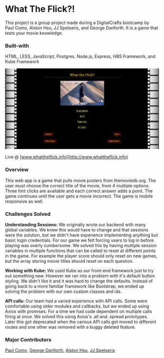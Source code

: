 # What The Flick?!
This project is a group project made during a DigitalCrafts bootcamp by Paul Como,
Alston Hsu, JJ Spetseris, and George Danforth. It is a game that tests your movie
knowledge.

### Built-with
HTML, LESS, JavaScript, Postgres, Node.js, Express, HBS Framework, and Kube Framework


![Our Website](/webapp.png)

Live @ [www.whattheflick.info](http://www.whattheflick.info)

### Overview
This web app is a game that pulls movie posters from themoviedb.org. The user must
choose the correct title of the movie, from 4 multiple options. Three hint clicks are available and each correct answer adds a point. The game continues until the
user gets a movie incorrect. The game is mobile responsive as well.

### Challenges Solved
**Understanding Sessions:** We originally wrote our backend with many global variables.
We knew this would have to change and that sessions were the solution, but we didn't
have experience implementing anything but basic login credentials. For our game we
felt forcing users to log in before playing was overly cumbersome. We solved this by
having multiple session variables in multiple functions that can be called to reset
at different points in the game. For example the player score should only reset on
new games, but the array storing movie titles should reset on each question.

**Working with Kube:** We used Kube as our front-end framework just to try out something new.
However we ran into a problem with it's default button styling. We didn't like it and
it was hard to change the defaults. Instead of going back to a more familiar framework
like Bootstrap, we ended up solving the problem with our own custom classes and ids.

**API calls:** Our team had a varied experience with API calls. Some were comfortable
using older modules and callbacks, but we ended up using Axios with promises. For a time
we had code dependent on multiple calls firing at once. We solved this using Axios's
.all and .spread prototypes. Later this got deprecated when the various API calls
got moved to different routes and one other was removed with a buggy deleted feature.

### Major Contributors
[Paul Como](https://github.com/pcomo24),
[George Danforth](https://github.com/SpectreiiI),
[Alston Hsu](https://github.com/alston-hsu),
[JJ Spetseris](https://github.com/jjspetz)
